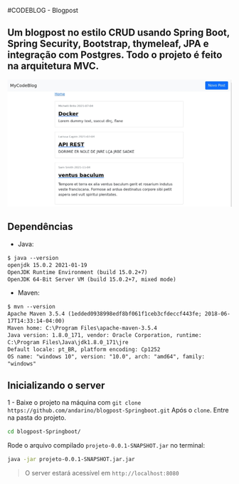 #CODEBLOG - Blogpost
## Um blogpost no estilo CRUD usando Spring Boot, Spring Security, Bootstrap, thymeleaf, JPA e integração com Postgres. Todo o projeto é feito na arquitetura MVC.

![posts](https://github.com/andarino/blogpost-Springboot/blob/main/img/home.jpeg)
## Dependências
* Java:
```
$ java --version
openjdk 15.0.2 2021-01-19
OpenJDK Runtime Environment (build 15.0.2+7)
OpenJDK 64-Bit Server VM (build 15.0.2+7, mixed mode)
```
* Maven:
```
$ mvn --version
Apache Maven 3.5.4 (1edded0938998edf8bf061f1ceb3cfdeccf443fe; 2018-06-17T14:33:14-04:00)
Maven home: C:\Program Files\apache-maven-3.5.4
Java version: 1.8.0_171, vendor: Oracle Corporation, runtime: C:\Program Files\Java\jdk1.8.0_171\jre
Default locale: pt_BR, platform encoding: Cp1252
OS name: "windows 10", version: "10.0", arch: "amd64", family: "windows"
```
## Inicializando o server
1 - Baixe o projeto na máquina com `git clone https://github.com/andarino/blogpost-Springboot.git` Após o `clone`. Entre na pasta do projeto.
```sh
cd blogpost-Springboot/
```
Rode o arquivo compilado `projeto-0.0.1-SNAPSHOT.jar` no terminal:
```sh
java -jar projeto-0.0.1-SNAPSHOT.jar.jar
```
>O server estará acessível em `http://localhost:8080`
